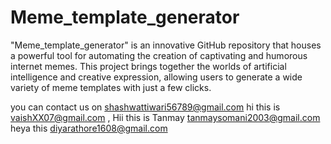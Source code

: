 # Meme_template_generator
 "Meme_template_generator" is an innovative GitHub repository that houses a powerful tool for automating the creation of captivating and humorous internet memes. This project brings together the worlds of artificial intelligence and creative expression, allowing users to generate a wide variety of meme templates with just a few clicks.

you can contact us on shashwattiwari56789@gmail.com
hi this is vaishXX07@gmail.com
, Hii this is Tanmay tanmaysomani2003@gmail.com
heya this diyarathore1608@gmail.com

